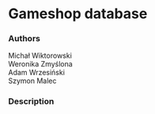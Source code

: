 # Gameshop database

### Authors
Michał Wiktorowski <br>
Weronika Zmyślona <br>
Adam Wrzesiński <br>
Szymon Malec

### Description

